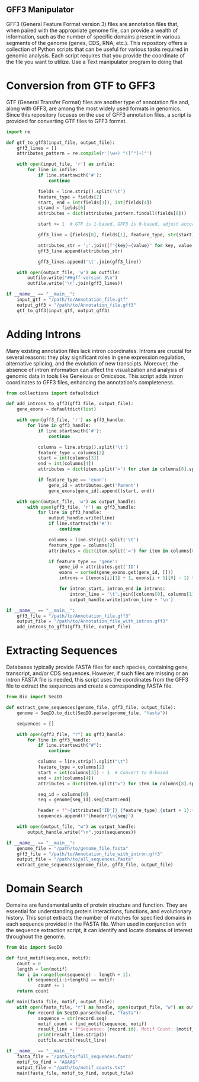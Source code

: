 ## GFF3 Manipulator
GFF3 (General Feature Format version 3) files are annotation files that, when paired with the appropriate genome file, can provide a wealth of information, such as the number of specific domains present in various segments of the genome (genes, CDS, RNA, etc.). This repository offers a collection of Python scripts that can be useful for various tasks required in genomic analysis. Each script requires that you provide the coordinate of the file you want to utilize. Use a Text manipulator program to doing that

# Conversion from GTF to GFF3
GTF (General Transfer Format) files are another type of annotation file and, along with GFF3, are among the most widely used formats in genomics. Since this repository focuses on the use of GFF3 annotation files, a script is provided for converting GTF files to GFF3 format.
```python
import re

def gtf_to_gff3(input_file, output_file):
    gff3_lines = []
    attributes_pattern = re.compile(r'(\w+) "([^"]+)"')

    with open(input_file, 'r') as infile:
        for line in infile:
            if line.startswith('#'):
                continue

            fields = line.strip().split('\t')
            feature_type = fields[2]
            start, end = int(fields[3]), int(fields[4])
            strand = fields[6]
            attributes = dict(attributes_pattern.findall(fields[8]))

            start += 1  # GTF is 1-based, GFF3 is 0-based, adjust accordingly

            gff3_line = [fields[0], fields[1], feature_type, str(start), str(end), '.', strand, '.']

            attributes_str = ';'.join([f"{key}={value}" for key, value in attributes.items()])
            gff3_line.append(attributes_str)

            gff3_lines.append('\t'.join(gff3_line))

    with open(output_file, 'w') as outfile:
        outfile.write("##gff-version 3\n")
        outfile.write('\n'.join(gff3_lines))

if __name__ == "__main__":
    input_gtf = "/path/to/Annotation_file.gtf"
    output_gff3 = "/path/to/Annotation_file.gff3"
    gtf_to_gff3(input_gtf, output_gff3)
```

# Adding Introns
Many existing annotation files lack intron coordinates. Introns are crucial for several reasons: they play significant roles in gene expression regulation, alternative splicing, and the evolution of new transcipts. Moreover, the absence of intron information can affect the visualization and analysis of genomic data in tools like Geneious or Omicsbox. This script adds intron coordinates to GFF3 files, enhancing the annotation's completeness.

```python
from collections import defaultdict

def add_introns_to_gff3(gff3_file, output_file):
    gene_exons = defaultdict(list)

    with open(gff3_file, 'r') as gff3_handle:
        for line in gff3_handle:
            if line.startswith('#'):
                continue

            columns = line.strip().split('\t')
            feature_type = columns[2]
            start = int(columns[3])
            end = int(columns[4])
            attributes = dict(item.split('=') for item in columns[8].split(';'))

            if feature_type == 'exon':
                gene_id = attributes.get('Parent')
                gene_exons[gene_id].append((start, end))

    with open(output_file, 'w') as output_handle:
        with open(gff3_file, 'r') as gff3_handle:
            for line in gff3_handle:
                output_handle.write(line)
                if line.startswith('#'):
                    continue

                columns = line.strip().split('\t')
                feature_type = columns[2]
                attributes = dict(item.split('=') for item in columns[8].split(';'))

                if feature_type == 'gene':
                    gene_id = attributes.get('ID')
                    exons = sorted(gene_exons.get(gene_id, []))
                    introns = [(exons[i][1] + 1, exons[i + 1][0] - 1) for i in range(len(exons) - 1)]

                    for intron_start, intron_end in introns:
                        intron_line = '\t'.join([columns[0], columns[1], 'intron', str(intron_start), str(intron_end), '.', columns[6], '.', f"Parent={gene_id}"])
                        output_handle.write(intron_line + '\n')

if __name__ == "__main__":
    gff3_file = "/path/to/Annotation_file.gff3"
    output_file = "/path/to/Annotation_file_with_intron.gff3"
    add_introns_to_gff3(gff3_file, output_file)
```

# Extracting Sequences
Databases typically provide FASTA files for each species, containing gene, transcript, and/or CDS sequences. However, if such files are missing or an intron FASTA file is needed, this script uses the coordinates from the GFF3 file to extract the sequences and create a corresponding FASTA file.

```python
from Bio import SeqIO

def extract_gene_sequences(genome_file, gff3_file, output_file):
    genome = SeqIO.to_dict(SeqIO.parse(genome_file, "fasta"))

    sequences = []

    with open(gff3_file, "r") as gff3_handle:
        for line in gff3_handle:
            if line.startswith("#"):
                continue

            columns = line.strip().split("\t")
            feature_type = columns[2]
            start = int(columns[3]) - 1  # Convert to 0-based
            end = int(columns[4])
            attributes = dict(item.split("=") for item in columns[8].split(";"))

            seq_id = columns[0]
            seq = genome[seq_id].seq[start:end]

            header = f">{attributes['ID']}_{feature_type}_{start + 1}:{end}"
            sequences.append(f"{header}\n{seq}")

    with open(output_file, "w") as output_handle:
        output_handle.write("\n".join(sequences))

if __name__ == "__main__":
    genome_file = "/path/to/genome_file.fasta"
    gff3_file = "/path/to/Annotation_file_with_intron.gff3"
    output_file = "/path/to/all_sequences.fasta"
    extract_gene_sequences(genome_file, gff3_file, output_file)
```

# Domain Search
Domains are fundamental units of protein structure and function. They are essential for understanding protein interactions, functions, and evolutionary history. This script extracts the number of matches for specified domains in each sequence provided in the FASTA file. When used in conjunction with the sequence extraction script, it can identify and locate domains of interest throughout the genome.

```python
from Bio import SeqIO

def find_motif(sequence, motif):
    count = 0
    length = len(motif)
    for i in range(len(sequence) - length + 1):
        if sequence[i:i+length] == motif:
            count += 1
    return count

def main(fasta_file, motif, output_file):
    with open(fasta_file, "r") as handle, open(output_file, "w") as outfile:
        for record in SeqIO.parse(handle, "fasta"):
            sequence = str(record.seq)
            motif_count = find_motif(sequence, motif)
            result_line = f"Sequence: {record.id}, Motif Count: {motif_count}\n"
            print(result_line.strip())
            outfile.write(result_line)

if __name__ == "__main__":
    fasta_file = "/path/to/full_sequences.fasta"
    motif_to_find = "AGAAG"
    output_file = "/path/to/motif_counts.txt"
    main(fasta_file, motif_to_find, output_file)

```
